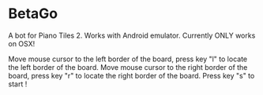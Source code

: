 # BetaGo
A bot for Piano Tiles 2.
Works with Android emulator.
Currently ONLY works on OSX!

Move mouse cursor to the left border of the board, press key "l" to locate the left border of the board.
Move mouse cursor to the right border of the board, press key "r" to locate the right border of the board.
Press key "s" to start !

